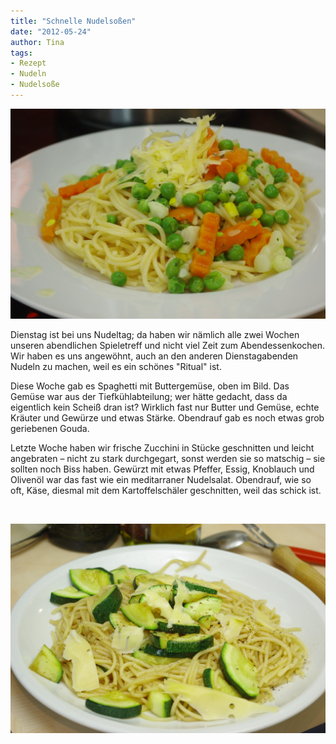 ```yaml
---
title: "Schnelle Nudelsoßen"
date: "2012-05-24" 
author: Tina
tags:
- Rezept
- Nudeln
- Nudelsoße
---
```


[![](images/imgp9003.jpg "Spaghetti mit Buttergemüse und geriebenem Gouda")](http://apfeleimer.wordpress.com/2012/05/24/schnelle-nudelsosen/spaghetti-mit-buttergema%c2%bcse-und-geriebenem-gouda/)

Dienstag ist bei uns Nudeltag; da haben wir nämlich alle zwei Wochen unseren abendlichen Spieletreff und nicht viel Zeit zum Abendessenkochen. Wir haben es uns angewöhnt, auch an den anderen Dienstagabenden Nudeln zu machen, weil es ein schönes "Ritual" ist.

Diese Woche gab es Spaghetti mit Buttergemüse, oben im Bild. Das Gemüse war aus der Tiefkühlabteilung; wer hätte gedacht, dass da eigentlich kein Scheiß dran ist? Wirklich fast nur Butter und Gemüse, echte Kräuter und Gewürze und etwas Stärke. Obendrauf gab es noch etwas grob geriebenen Gouda.

Letzte Woche haben wir frische Zucchini in Stücke geschnitten und leicht angebraten – nicht zu stark durchgegart, sonst werden sie so matschig – sie sollten noch Biss haben. Gewürzt mit etwas Pfeffer, Essig, Knoblauch und Olivenöl war das fast wie ein meditarraner Nudelsalat. Obendrauf, wie so oft, Käse, diesmal mit dem Kartoffelschäler geschnitten, weil das schick ist.

 

[![](images/imgp8996.jpg "Spaghetti mit angebratenen Zucchini und Gouda")](http://apfeleimer.wordpress.com/2012/05/24/schnelle-nudelsosen/spaghetti-mit-angebratenen-zucchini-und-gouda/)
